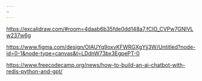 ```yaml
---
~
---
```



https://excalidraw.com/#room=4daab6b35fde0dd148a7,fClO_CVPw7GNlVLw237w6g

https://www.figma.com/design/OlAUYq9oxvKFWRGXgYjj3W/Untitled?node-id=0-1&node-type=canvas&t=LDdnW73bx3EgpePT-0

https://www.freecodecamp.org/news/how-to-build-an-ai-chatbot-with-redis-python-and-gpt/ 